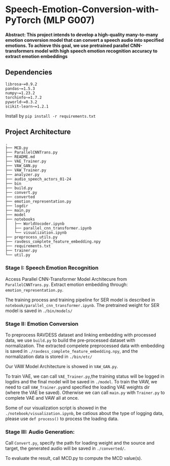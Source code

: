 # Speech-Emotion-Conversion-with-PyTorch (MLP G007)

#### Abstract: This project intends to develop a high-quality many-to-many emotion conversion model that can convert a speech audio into specified emotions. To achieve this goal, we use pretrained parallel CNN-transformers model with high speech  emotion recognition accuracy to extract emotion embeddings

## Dependencies

```
librosa~=0.9.2
pandas~=1.5.3
numpy~=1.23.2
torchinfo~=1.7.2
pyworld~=0.3.2
scikit-learn~=1.2.1
```

Install by `pip install -r requirements.txt`

## Project Architecture

```
.
├── MCD.py
├── ParallelCNNTrans.py
├── README.md
├── VAE_Trainer.py
├── VAW_GAN.py
├── VAW_Trainer.py
├── analyzer.py
├── audio_speech_actors_01-24
├── bin
├── build.py
├── convert.py
├── converted
├── emotion_representation.py
├── logdir
├── main.py
├── model
├── notebooks
│   ├── WorldVocoder.ipynb
│   ├── parallel_cnn_transformer.ipynb
│   └── visualization.ipynb
├── preprocess_utils.py
├── ravdess_complete_feature_embedding.npy
├── requirements.txt
├── trainer.py
└── util.py
```

### Stage I: Speech Emotion Recognition

Access Parallel CNN-Transformer Model Architecure from `ParallelCNNTrans.py`. Extract emotion embedding through: `emotion_representation.py`.

The training process and training pipeline for SER model is described in `notebook/parallel_cnn_transformer.ipynb`. The pretrained weight for SER model is saved in `./bin/models/`

### Stage II: Emotion Conversion

To preprocess RAVDESS dataset and linking embedding with processed data, we use `build.py` to build the pre-processed dataset with normalization. The extracted compelete preprocessed data with embedding is saved in `./ravdess_complete_feature_embedding.npy`, and the normalization data is stored in `./bin/etc/`

Our VAW Model Architecture is showed in `VAW_GAN.py`.

To train VAE, we can call `VAE_Trainer.py`,the training status will be logged in logdirs and the final model will be saved in `./model`. To train the VAW, we need to call `VAW_Trainer.py`and specified the loading VAE weights dir (where the VAE be saved). Otherwise we can call `main.py` with `Trainer.py` to complete VAE and VAW all at once.

Some of our visualization script is showed in the `./notebook/visualization.ipynb`, be catious about the type of logging data, please use `def process()` to process the loading data.

### Stage III: Audio Generation:

Call `Convert.py`, specify the path for loading weight and the source and target, the generated audio will be saved in `./converted/`.

To evaluate the result, call MCD.py to compute the MCD value(s).
